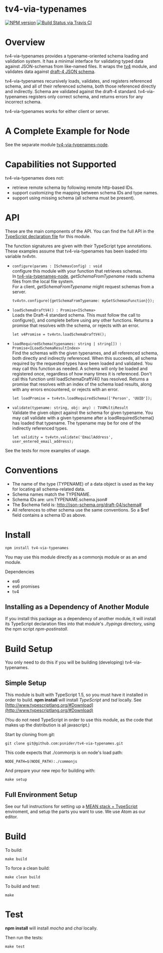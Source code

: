 # tv4-via-typenames
[![NPM version](http://img.shields.io/npm/v/tv4-via-typenames.svg)](https://www.npmjs.org/package/tv4-via-typenames)
[![Build Status via Travis CI](https://travis-ci.org/psnider/tv4-via-typenames.svg?branch=master)](https://travis-ci.org/psnider/tv4-via-typenames)

# Overview
tv4-via-typenames provides a typename-oriented schema loading and validation system.
It has a minimal interface for validating typed data against JSON-schemas from like-named files.
It wraps the [tv4](https://www.npmjs.com/package/tv4) module,
and validates data against [draft-4 JSON schema](http://json-schema.org/).  

tv4-via-typenames recursively loads, validates, and registers referenced schema, and all of their referenced schema,
both those referenced directly and indirectly. Schema are validated against the draft-4 standard.
tv4-via-typenames registers only correct schema, and returns errors for any incorrect schema.
 
tv4-via-typenames works for either client or server.  


# A Complete Example for Node
See the separate module [tv4-via-typenames-node](https://www.npmjs.com/package/tv4-via-typenames-node).

# Capabilities not Supported
tv4-via-typenames does not:  
- retrieve remote schema by following remote http-based IDs.
- support customizing the mapping between schema IDs and type names.
- support using missing schema (all schema must be present).


# API
These are the main components of the API.
You can find the full API in the [TypeScript declaration file](typings/tv4-via-typenames/tv4-via-typenames.d.ts) for this module.

The function signatures are given with their TypeScript type annotations.
These examples assume that tv4-via-typenames has been loaded into variable *tv4vtn*.

- ```configure(params : ISchemasConfig) : void```  
  configure this module with your function that retrieves schemas.  
  In [tv4-via-typenames-node](https://www.npmjs.com/package/tv4-via-typenames-node),
  *getSchemaFromTypename* reads schema files from the local file system.  
  For a client, *getSchemaFromTypename* might request schemas from a server.
  ```
  tv4vtn.configure({getSchemaFromTypename: myGetSchemasFunction}});
  ```  
- ```loadSchemaDraftV4() : Promise<ISchema>```  
  Loads the Draft-4 standard schema.
  This must follow the call to configure(), and complete before using any other functions.
  Returns a promise that resolves with the schema, or rejects with an error.
  ```
  let v4Promise = tv4vtn.loadSchemaDraftV4();
  ```
- ```loadRequiredSchema(typenames: string | string[]) : Promise<ILoadSchemaResultIndex>```  
  Find the schemas with the given typenames, and all referenced schema, both directly and indirectly referenced.
  When this succeeds, all schema required by the requested types have been loaded and validated.
  You may call this function as needed. A schema will only be loaded and registered once,
  regardless of how many times it is referenced.
  Don't call this function until loadSchemaDraftV4() has resolved.
  Returns a promise that resolves with an index of the schema load results, along with any errors encountered, or rejects with an error.
  ```
  let loadPromise = tv4vtn.loadRequiredSchema(['Person', 'UUID']);
  ```
- ```validate(typename: string, obj: any) : TV4MultiResult```  
  Validate the given object against the schema for given typename.
  You may call validate with a given typename after a loadRequiredSchema() has loaded that typename.
  The typename may be for one of the indirectly referenced types.
  ```
  let validity = tv4vtn.validate('EmailAddress', user_entered_email_address);
  ```
  
See the tests for more examples of usage.

# Conventions

- The name of the type (TYPENAME) of a data object is used as the key for locating all schema-related data.
- Schema names match the TYPENAME.
- Schema IDs are: urn:TYPENAME.schema.json#
- The $schema field is: http://json-schema.org/draft-04/schema#
- All references to other schema use the same conventions. So a $ref field contains a schema ID as above.


# Install
```
npm install tv4-via-typenames
```
You may use this module directly as a commonjs module or as an amd module.


Dependencies

- es6
- es6 promises
- tv4


## Installing as a Dependency of Another Module
If you install this package as a dependency of another module, 
it will install its TypeScript declaration files into that module's *./typings* directory, using the npm script *npm-postinstall*.


# Build Setup
You only need to do this if you will be building (developing) tv4-via-typenames.

## Simple Setup

This module is built with TypeScript 1.5, so you must have it installed in order to build.
**npm install** will install *TypeScript* and *tsd* locally.
See [http://www.typescriptlang.org/#Download](http://www.typescriptlang.org/#Download)

(You do not need TypeScript in order to use this module,
as the code that makes up the distribution is all javascript.)

Start by cloning from git:
```
git clone git@github.com:psnider/tv4-via-typenames.git
```

This code expects that ./commonjs is on node's load path:
```
NODE_PATH=$(NODE_PATH):./commonjs
```

And prepare your new repo for building with:
```
make setup
```
## Full Environment Setup
See our full instructions for setting up a [MEAN stack + TypeScript](https://github.com/psnider/setup-mean-ts) enviroment,
and setup the parts you want to use. We use Atom as our editor.

# Build
To build:
```
make build
```

To force a clean build:
```
make clean build
```

To build and test:
```
make
```


# Test

**npm install** will install *mocha* and *chai* locally.

Then run the tests:
```
make test
```
